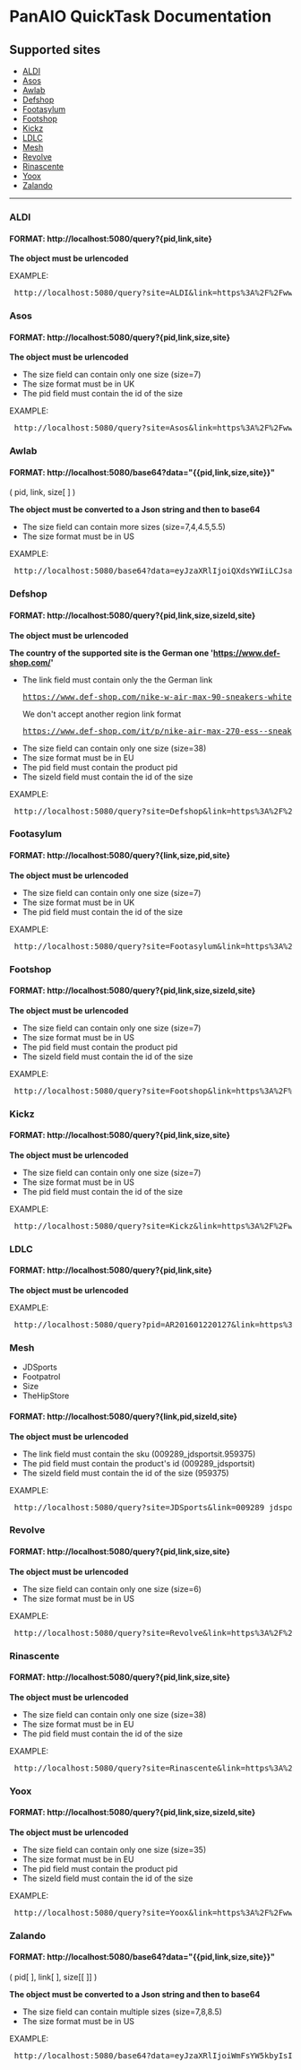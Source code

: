# PanAIO QuickTask Documentation

## Supported sites
  * [ALDI](#ALDI)
  * [Asos](#Asos)
  * [Awlab](#Awlab)
  * [Defshop](#Defshop)
  * [Footasylum](#Footasylum)
  * [Footshop](#Footshop)
  * [Kickz](#Kickz)
  * [LDLC](#Ldlc)
  * [Mesh](#Mesh)
  * [Revolve](#Revolve)
  * [Rinascente](#Rinascente)
  * [Yoox](#Yoox)
  * [Zalando](#Zalando)
------------------------------------
### ALDI
<h4> FORMAT: http://localhost:5080/query?{pid,link,site} </h4>

**The object must be urlencoded**

EXAMPLE:
<pre> http://localhost:5080/query?site=ALDI&link=https%3A%2F%2Fwww.aldi.co.uk%2Fp%2F710255467648600&pid=710255467648600 </pre>


### Asos
<h4> FORMAT: http://localhost:5080/query?{pid,link,size,site} </h4>

**The object must be urlencoded**

* The size field can contain only one size (size=7)
* The size format must be in UK
* The pid field must contain the id of the size

EXAMPLE:
<pre> http://localhost:5080/query?site=Asos&link=https%3A%2F%2Fwww.asos.com%2Fit%2Fnike%2Fnike-air-max-270-essential-sneakers-bianche%2Fprd%2F21390440%3Fclr%3Dbianco%26colourwayid%3D60163237%26SearchQuery%3Dnike&size=7&pid=21390531 </pre>


### Awlab
<h4> FORMAT:  http://localhost:5080/base64?data="{{pid,link,size,site}}" </h4>
( pid, link, size[ ] ) 

**The object must be converted to a Json string and then to base64**

* The size field can contain more sizes (size=7,4,4.5,5.5)
* The size format must be in US

EXAMPLE:
<pre> http://localhost:5080/base64?data=eyJzaXRlIjoiQXdsYWIiLCJsaW5rIjoiaHR0cHM6Ly9lbi5hdy1sYWIuY29tL21lbi9zaG9lcy9iYXNrZXQvbmlrZS1zYi1ibGF6ZXItdmFwb3ItQVdfMjIxMjIyMkEuaHRtbD9jZ2lkPW1lbl9zaG9lc19iYXNrZXRiYWxsc2hvZXMmZHd2YXJfQVdfXzIyMTIyMjJBX2NvbG9yPTgwNDE2MjMiLCJzaXplIjpbIjciXSwicGlkIjoiQVdfMjIxMjIyMkFfODA0MTYyMyJ9 </pre>


### Defshop
<h4> FORMAT: http://localhost:5080/query?{pid,link,size,sizeId,site} </h4>

**The object must be urlencoded**

**The country of the supported site is the German one 'https://www.def-shop.com/'**

* The link field must contain only the the German link <pre>https://www.def-shop.com/nike-w-air-max-90-sneakers-white-arctic-punch-barely-green.html</pre> We don't accept another region link format <pre>https://www.def-shop.com/it/p/nike-air-max-270-ess--sneakers-nero-DM2462001.html</pre>
* The size field can contain only one size (size=38)
* The size format must be in EU
* The pid field must contain the product pid
* The sizeId field must contain the id of the size

EXAMPLE:
<pre> http://localhost:5080/query?site=Defshop&link=https%3A%2F%2Fwww.def-shop.com%2Fnike-w-air-max-90-sneakers-white-arctic-punch-barely-green.html&size=40&pid=824176&sizeId=8195379 </pre>


### Footasylum
<h4> FORMAT: http://localhost:5080/query?{link,size,pid,site} </h4>

**The object must be urlencoded**

* The size field can contain only one size (size=7)
* The size format must be in UK
* The pid field must contain the id of the size

EXAMPLE:
<pre> http://localhost:5080/query?site=Footasylum&link=https%3A%2F%2Fwww.footasylum.com%2Fkids%2Fkids-footwear%2Fjunior-sizes-3-65%2Fnike-junior-air-force-1-low-trainer-black-048349%2F&size=5.5&pid=0483494 </pre>


### Footshop
<h4> FORMAT: http://localhost:5080/query?{pid,link,size,sizeId,site} </h4>

**The object must be urlencoded**

* The size field can contain only one size (size=7)
* The size format must be in US
* The pid field must contain the product pid
* The sizeId field must contain the id of the size

EXAMPLE:
<pre> http://localhost:5080/query?site=Footshop&link=https%3A%2F%2Fwww.footshop.it%2Fit%2Fscarpe-e-sneaker-da-uomo%2F114958-nike-air-force-1-07-premium-coconut-milk-atomic-orange-fuel-orange.html&size=7&pid=114958&sizeId=728683 </pre>


### Kickz
<h4> FORMAT: http://localhost:5080/query?{pid,link,size,site} </h4>

**The object must be urlencoded**

* The size field can contain only one size (size=7)
* The size format must be in US
* The pid field must contain the id of the size

EXAMPLE:
<pre> http://localhost:5080/query?site=Kickz&link=https%3A%2F%2Fwww.kickz.com%2Fit%2Fjordan-basket-retro-air-jordan-6-retro-black_electric_green-917277012&pid=13814057&size=8 </pre>


### LDLC
<h4> FORMAT: http://localhost:5080/query?{pid,link,site} </h4>

**The object must be urlencoded**

EXAMPLE:
<pre> http://localhost:5080/query?pid=AR201601220127&link=https%3A%2F%2Fwww.ldlc.com%2Ffiche%2FPB00203250.html&site=LDLC </pre>


### Mesh
* JDSports
* Footpatrol
* Size
* TheHipStore

<h4> FORMAT: http://localhost:5080/query?{link,pid,sizeId,site} </h4>

**The object must be urlencoded**
* The link field must contain the sku (009289_jdsportsit.959375) 
* The pid field must contain the product's id (009289_jdsportsit)
* The sizeId field must contain the id of the size (959375)

EXAMPLE:
<pre> http://localhost:5080/query?site=JDSports&link=009289_jdsportsit.959375&pid=009289_jdsportsit&sizeId=959375 </pre>


### Revolve
<h4> FORMAT: http://localhost:5080/query?{pid,link,size,site} </h4>

**The object must be urlencoded**

* The size field can contain only one size (size=6)
* The size format must be in US

EXAMPLE:
<pre> http://localhost:5080/query?site=Revolve&link=https%3A%2F%2Fwww.revolve.com%2Fsuperga-2750-cotu-classic-sneaker%2Fdp%2FSERG-WZ33%2F%3Fd%3DWomens%26srcType%3Dhp_recs_viewed&size=6&pid=SERG-WZ33 </pre>


### Rinascente
<h4> FORMAT: http://localhost:5080/query?{pid,link,size,site} </h4>

**The object must be urlencoded**

* The size field can contain only one size (size=38)
* The size format must be in EU
* The pid field must contain the id of the size

EXAMPLE:
<pre> http://localhost:5080/query?site=Rinascente&link=https%3A%2F%2Fwww.rinascente.it%2Fit%2Fitem%2Fadidas-originals-sneakers-stan-smith-in-pelle-0223578800001&size=38&pid=17231462 </pre>


### Yoox
<h4> FORMAT: http://localhost:5080/query?{pid,link,size,sizeId,site} </h4>

**The object must be urlencoded**

* The size field can contain only one size (size=35)
* The size format must be in EU
* The pid field must contain the product pid
* The sizeId field must contain the id of the size

EXAMPLE:
<pre> http://localhost:5080/query?site=Yoox&link=https%3A%2F%2Fwww.yoox.com%2Fit%2F17033962VF%2Fitem%23cod10%3D17033962VF%26dept%3Dmen%26sizeId%3D0%26sts%3Dsr_men80&size=35&pid=17033962VF&sizeId=19 </pre>


### Zalando
<h4> FORMAT:  http://localhost:5080/base64?data="{{pid,link,size,site}}" </h4>
( pid[ ], link[ ], size[[ ]] ) 

**The object must be converted to a Json string and then to base64**

* The size field can contain multiple sizes (size=7,8,8.5)
* The size format must be in US

EXAMPLE:
<pre> http://localhost:5080/base64?data=eyJzaXRlIjoiWmFsYW5kbyIsImxpbmsiOlsiaHR0cHM6Ly93d3cuemFsYW5kby5pdC9qb3JkYW4tYWlyLWpvcmRhbi0xLW1pZC1zbmVha2Vycy1hbHRlLXdoaXRlZ3ltLXJlZGJsYWNrLWpvYzEybjAwMS1hMjEuaHRtbCJdLCJwaWQiOlsiSk9DMTJOMDAxLUEyMTAwNzAwMDAiXSwic2l6ZSI6W1siNyJdXSwiaW1hZ2UiOlsiaHR0cHM6Ly9pbWcwMS56dGF0Lm5ldC9hcnRpY2xlL3NwcC1tZWRpYS1wMS8wMDljMzU4ZmU0MTI0MzIzODE1MTUzMDU5NTlhNjE1Yi84YTg2OGRlZjI4OGE0ODE0ODNlMWU5ZTdiYmM5MDg4ZC5qcGc/aW13aWR0aD0xMDMiXX0=
</pre>
